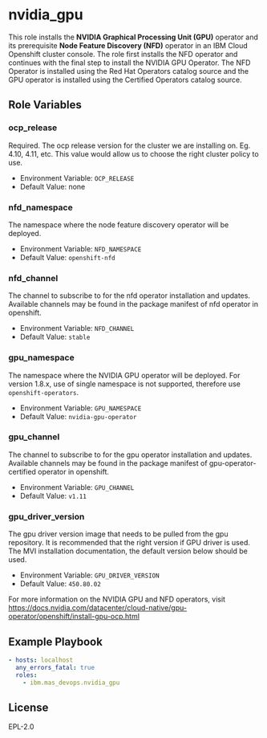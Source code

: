 nvidia_gpu
==========

This role installs the **NVIDIA Graphical Processing Unit (GPU)** operator and its prerequisite **Node Feature Discovery (NFD)** operator in an IBM Cloud Openshift cluster console. The role first installs the NFD operator and continues with the final step to install the NVIDIA GPU Operator. The NFD Operator is installed using the Red Hat Operators catalog source and the GPU operator is installed using the Certified Operators catalog source.


Role Variables
--------------
### ocp_release
Required. The ocp release version for the cluster we are installing on. Eg. 4.10, 4.11, etc. This value would allow us to choose the right cluster policy to use.

- Environment Variable: `OCP_RELEASE`
- Default Value: none

### nfd_namespace
The namespace where the node feature discovery operator will be deployed.

- Environment Variable: `NFD_NAMESPACE`
- Default Value: `openshift-nfd`

### nfd_channel
The channel to subscribe to for the nfd operator installation and updates. Available channels may be found in the package manifest of nfd operator in openshift.

- Environment Variable: `NFD_CHANNEL`
- Default Value: `stable`

### gpu_namespace
The namespace where the NVIDIA GPU operator will be deployed. For version 1.8.x, use of single namespace is not supported, therefore use `openshift-operators`.

- Environment Variable: `GPU_NAMESPACE`
- Default Value: `nvidia-gpu-operator`

### gpu_channel
The channel to subscribe to for the gpu operator installation and updates. Available channels may be found in the package manifest of gpu-operator-certified operator in openshift.

- Environment Variable: `GPU_CHANNEL`
- Default Value: `v1.11`

### gpu_driver_version
The gpu driver version image that needs to be pulled from the gpu repository. It is recommended that the right version if GPU driver is used. The MVI installation documentation, the default version below should be used.

- Environment Variable: `GPU_DRIVER_VERSION`
- Default Value: `450.80.02`



For more information on the NVIDIA GPU and NFD operators, visit https://docs.nvidia.com/datacenter/cloud-native/gpu-operator/openshift/install-gpu-ocp.html



Example Playbook
----------------


```yaml
- hosts: localhost
  any_errors_fatal: true
  roles:
    - ibm.mas_devops.nvidia_gpu
```


License
-------

EPL-2.0
